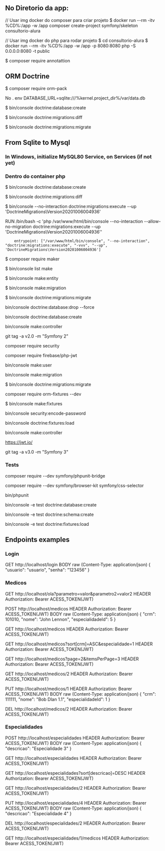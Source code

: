 ## No Diretorio da app:

// Usar img docker do composer para criar projeto
$ docker run --rm -itv %CD%:/app -w /app composer create-project symfony/skeleton consultorio-alura

// Usar img docker do php para rodar projeto
$ cd consultorio-alura
$ docker run --rm -itv %CD%:/app -w /app -p 8080:8080 php -S 0.0.0.0:8080 -t public

$ composer require annotattion

## ORM Doctrine
$ composer require orm-pack

No . env
DATABASE_URL=sqlite:///%kernel.project_dir%/var/data.db

$ bin/console doctrine:database:create

$ bin/console doctrine:migrations:diff

$ bin/console doctrine:migrations:migrate

## From Sqlite to Mysql

### In Windows, initialize MySQL80 Service, on Services (if not yet)

### Dentro do container php
$ bin/console doctrine:database:create

$ bin/console doctrine:migrations:diff

$ bin/console --no-interaction doctrine:migrations:execute --up 'DoctrineMigrations\Version20201006004936'

RUN /bin/bash -c 'php /var/www/html/bin/console --no-interaction --allow-no-migration doctrine:migrations:execute --up \'DoctrineMigrations\Version20201006004936\''

        entrypoint: ["/var/www/html/bin/console", "--no-interaction", "doctrine:migrations:execute", "-vvv", "--up", 'DoctrineMigrations\Version20201006004936']


$ composer require maker

$ bin/console list make

$ bin/console make:entity

$ bin/console make:migration

$ bin/console doctrine:migrations:migrate

bin/console doctrine:database:drop --force

bin/console doctrine:database:create

bin/console make:controller

git tag -a v2.0 -m "Symfony 2"

composer require security

composer require firebase/php-jwt

bin/console make:user

bin/console make:migration

$ bin/console doctrine:migrations:migrate

composer require orm-fixtures --dev

$ bin/console make:fixtures

bin/console security:encode-password

bin/console doctrine:fixtures:load

bin/console make:controller

https://jwt.io/

git tag -a v3.0 -m "Symfony 3"

### Tests

composer require --dev symfony/phpunit-bridge

composer require --dev symfony/browser-kit symfony/css-selector

bin/phpunit

bin/console -e test doctrine:database:create

bin/console -e test doctrine:schema:create

bin/console -e test doctrine:fixtures:load

## Endpoints examples

### Login
GET http://localhost/login
BODY raw (Content-Type: application/json)
{
    "usuario": "usuario",
    "senha": "123456"
}

### Medicos

GET http://localhost/ola?parametro=valor&parametro2=valor2
HEADER Authorization: Bearer ACESS_TOKEN(JWT)

POST http://localhost/medicos
HEADER Authorization: Bearer ACESS_TOKEN(JWT)
BODY raw (Content-Type: application/json)
{
    "crm": 101010,
    "nome": "John Lennon",
    "especialidadeId": 5
}

GET http://localhost/medicos
HEADER Authorization: Bearer ACESS_TOKEN(JWT)

GET http://localhost/medicos?sort[crm]=ASC&especialidade=1
HEADER Authorization: Bearer ACESS_TOKEN(JWT)

GET http://localhost/medicos?page=2&itemsPerPage=3
HEADER Authorization: Bearer ACESS_TOKEN(JWT)

GET http://localhost/medicos/2
HEADER Authorization: Bearer ACESS_TOKEN(JWT)

PUT http://localhost/medicos/1
HEADER Authorization: Bearer ACESS_TOKEN(JWT)
BODY raw (Content-Type: application/json)
{
    "crm": 111111,
    "nome": "Bob Dlan 1.1",
    "especialidadeId": 1
}

DEL http://localhost/medicos/2
HEADER Authorization: Bearer ACESS_TOKEN(JWT)

### Especialidades

POST http://localhost/especialidades
HEADER Authorization: Bearer ACESS_TOKEN(JWT)
BODY raw (Content-Type: application/json)
{
    "descricao": "Especialidade 3"
}

GET http://localhost/especialidades
HEADER Authorization: Bearer ACESS_TOKEN(JWT)

GET http://localhost/especialidades?sort[descricao]=DESC
HEADER Authorization: Bearer ACESS_TOKEN(JWT)

GET http://localhost/especialidades/2
HEADER Authorization: Bearer ACESS_TOKEN(JWT)

PUT http://localhost/especialidades/4
HEADER Authorization: Bearer ACESS_TOKEN(JWT)
BODY raw (Content-Type: application/json)
{
    "descricao": "Especialidade 4"
}

DEL http://localhost/especialidades/2
HEADER Authorization: Bearer ACESS_TOKEN(JWT)

GET http://localhost/especialidades/1/medicos
HEADER Authorization: Bearer ACESS_TOKEN(JWT)

